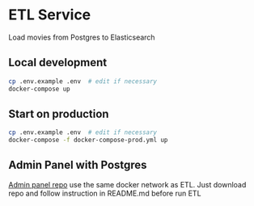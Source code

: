 # ETL Service
Load movies from Postgres to Elasticsearch

## Local development
```bash
cp .env.example .env  # edit if necessary
docker-compose up
```

## Start on production
```bash
cp .env.example .env  # edit if necessary
docker-compose -f docker-compose-prod.yml up
```

## Admin Panel with Postgres
[Admin panel repo](https://github.com/AndreyNikitsich/new_admin_panel_sprint_2) use the same docker network as ETL. Just download repo and follow instruction in README.md before run ETL